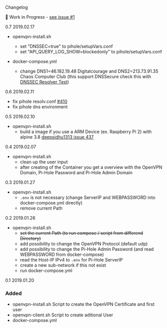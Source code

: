 Changelog 

:construction: Work in Progress - [see issue #1](https://github.com/mr-bolle/docker-openvpn-pihole/issues/1)

0.7 2019.02.17
- openvpn-install.sh
  - set "DNSSEC=true" to pihole/setupVars.conf
  - set "API_QUERY_LOG_SHOW=blockedonly" to pihole/setupVars.conf

- docker-compose.yml
  - change DNS1=46.182.19.48 Digitalcourage and DNS2=213.73.91.35 Chaos Computer Club (this support DNSSecure check this with [DNSSEC Resolver Test](http://dnssec.vs.uni-due.de/))

0.6 2019.02.11
- fix pihole resolv.conf [#410](https://github.com/pi-hole/docker-pi-hole/issues/410)
- fix pihole dns environment

0.5 2019.02.10
- openvpn-install.sh
  - build a image if you use a ARM Device (ex. Raspberry Pi 2) with alpine 3.8 [deepsidhu1313 issue 437](https://github.com/kylemanna/docker-openvpn/issues/437#issuecomment-460019016)

0.4 2019.02.07
- openvpn-install.sh
  - clean up the user input
  - after creating of the Container you get a overview with the OpenVPN Domain, Pi-Hole Password and Pi-Hole Admin Domain

0.3 2019.01.27
- openvpn-install.sh
  - `.env` is not necessary (change ServerIP and WEBPASSWORD into docker-compose.yml directly)
  - remove current Path

0.2 2019.01.26
- openvpn-install.sh
  - ~~set the current Path (to run compose / script from differend Directory)~~
  - add possibility to change the OpenVPN Protocol (default udp)
  - add possibility to change the Pi-Hole Admin Password (and read WEBPASSWORD from docker-compose)
  - read the Host-IP IPv4 to `.env` for Pi-Hole ServerIP
  - create a new sub-network if this not exist
  - run docker-compose.yml

0.1 2019.01.20
### Added
- openvpn-install.sh Script to create the OpenVPN Certificate and first user
- openvpn-client.sh Script to create aditional User
- docker-compose.yml 
